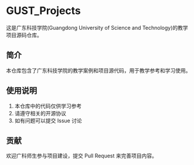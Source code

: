 # GUST_Projects

这是广东科技学院(Guangdong University of Science and Technology)的教学项目源码仓库。

## 简介

本仓库包含了广东科技学院的教学案例和项目源代码，用于教学参考和学习使用。

## 使用说明

1. 本仓库中的代码仅供学习参考
2. 请遵守相关的开源协议
3. 如有问题可以提交 Issue 讨论

## 贡献

欢迎广科师生参与项目建设，提交 Pull Request 来完善项目内容。